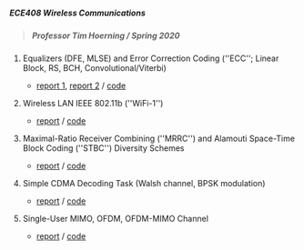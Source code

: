 ##### ECE408 Wireless Communications

> ##### Professor Tim Hoerning / Spring 2020

1. Equalizers (DFE, MLSE) and Error Correction Coding (''ECC''; Linear Block, RS, BCH, Convolutional/Viterbi)

   - [report 1](equalizer_and_ecc/doc/ECE300_Project_Part_I.pdf), [report 2](equalizer_and_ecc/doc/ECE300_Project_Part_II.pdf) / [code](wc_equalier,ecc_recap_sp20_matlab.pdf)

2. Wireless LAN IEEE 802.11b (''WiFi-1'')

   - [report](wlan802.11b/doc/wlan802.11b_report.pdf) / [code](wlan802.11b/doc/wlan80211b_packetframe.pdf)

3. Maximal-Ratio Receiver Combining (''MRRC'') and Alamouti Space-Time Block Coding (''STBC'') Diversity Schemes

   - [report](tx_rx_diversity_schemes/doc/mrrc_alamouti_report.pdf) / [code](tx_rx_diversity_schemes/doc/mrrc_alamouti_sim_code.pdf)

4. Simple CDMA Decoding Task (Walsh channel, BPSK modulation)
   - [report](cdma_decode/doc/simple_cdma_report.pdf) / [code](cdma_decode/doc/simple_cdma_code.pdf)

5. Single-User MIMO, OFDM, OFDM-MIMO Channel
   - [report](mimo_ofdm/doc/report.pdf) / [code](mimo_ofdm/code_published.pdf)
